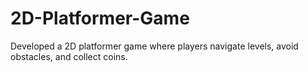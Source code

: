# 2D-Platformer-Game
Developed a 2D platformer game where players navigate levels, avoid obstacles, and collect coins.
